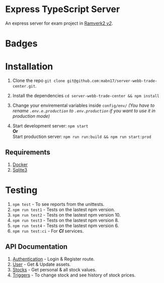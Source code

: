 # Express TypeScript Server
An express server for exam project in [Ramverk2 *v2*](https://jsramverk.me).

# Badges

# Installation
1. Clone the repo `git clone git@github.com:mabn17/server-webb-trade-center.git`.
2. Install the dependencies `cd server-webb-trade-center && npm install`
3. Change your enviremental variables inside `config/env/` *(You have to rename `.env.e.production` to `.env.production` if you want to use it in production mode)*

4. Start development server: `npm start`  
**Or**  
Start production server: `npm run run:build && npm run start:prod`

## Requirements
1. [Docker](https://www.docker.com/)
2. [Sqlite3](https://www.sqlite.org/index.html)

# Testing 
1. `npm test` - To see reports from the unittests.  
2. `npm run test1` - Tests on the lastest npm version. 
3. `npm run test2` - Tests on the lastest npm version 10.  
4. `npm run test3` - Tests on the lastest npm version 8.
5. `npm run test4` - Tests on the lastest npm version 6.
6. `npm run test:ci` - For ***CI*** services.

## API Documentation
1. [Authentication](src/routes/doc/Auth.md) - Login & Register route.  
2. [User](src/routes/doc/User.md) - Get & Update assets.  
3. [Stocks](src/routes/doc/Stocks.md) - Get personal & all stock values.  
4. [Triggers](src/routes/doc/Triggers.md) - To change stock and see history of stock prices.
